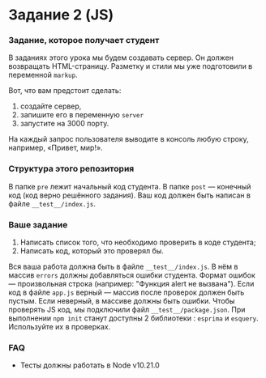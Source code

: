 # Задание 2 (JS)

### Задание, которое получает студент

В заданиях этого урока мы будем создавать сервер. Он должен возвращать HTML-страницу. Разметку и стили мы уже подготовили в переменной `markup`.

Вот, что вам предстоит сделать:

1. создайте сервер,
2. запишите его в переменную `server`
3. запустите на 3000 порту.

На каждый запрос пользователя выводите в консоль любую строку, например, «Привет, мир!».

### Структура этого репозитория

В папке `pre` лежит начальный код студента. В папке `post` — конечный код (код верно решённого задания). Ваш код должен быть написан в файле `__test__/index.js`.

### Ваше задание

1. Написать список того, что необходимо проверить в коде студента;
2. Написать код, который это проверял бы.

Вся ваша работа должна быть в файле `__test__/index.js`. В нём в массив `errors` должны добавляться ошибки студента. Формат ошибок — произвольная строка (например: "Функция alert не вызвана"). Если код в файле `app.js` верный — массив после проверок должен быть пустым. Если неверный, в массиве должны быть ошибки. Чтобы проверять JS код, мы подключили файл `__test__/package.json`. При выполнении `npm init` станут доступны 2 библиотеки : `esprima` и `esquery`. Используйте их в проверках.

### FAQ

* Тесты должны работать в Node v10.21.0
